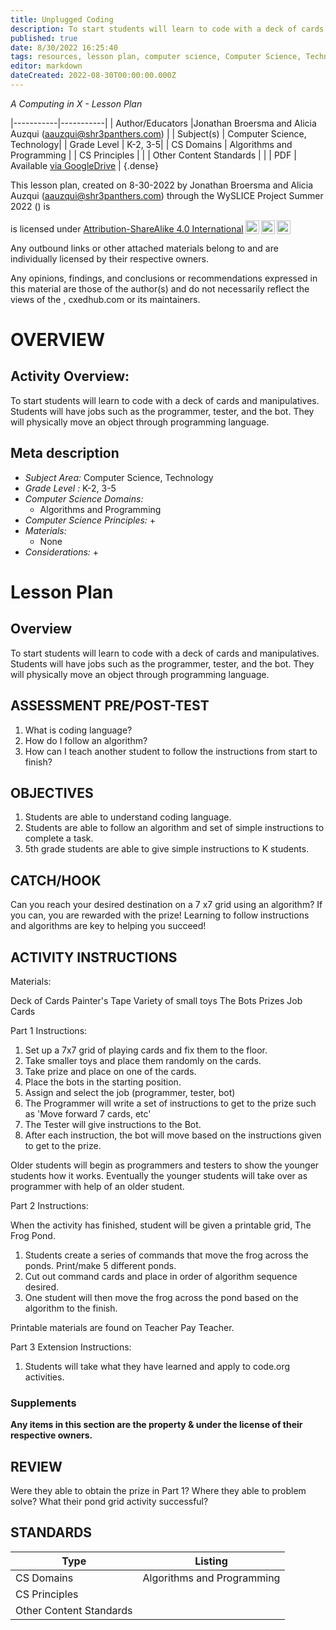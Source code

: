 ```yaml
---
title: Unplugged Coding
description: To start students will learn to code with a deck of cards and manipulatives. Students will have jobs such as the programmer, tester, and the bot. They will physically move an object through programming language.
published: true
date: 8/30/2022 16:25:40
tags: resources, lesson plan, computer science, Computer Science, Technology 
editor: markdown
dateCreated: 2022-08-30T00:00:00.000Z
---
```

*A Computing in X - Lesson Plan*

|-----------|-----------|
| Author/Educators |Jonathan Broersma and Alicia Auzqui (aauzqui@shr3panthers.com) |
| Subject(s) | Computer Science, Technology|
| Grade Level | K-2, 3-5|
| CS Domains | Algorithms and Programming |
| CS Principles |  |
| Other Content Standards |  | 
| PDF | Available [via GoogleDrive]() |
{.dense}






This lesson plan, created on 8-30-2022 by Jonathan Broersma and Alicia Auzqui (aauzqui@shr3panthers.com) through the  WySLICE Project Summer 2022 () is  <p xmlns:cc="http://creativecommons.org/ns#" >  is licensed under <a href="http://creativecommons.org/licenses/by-sa/4.0/?ref=chooser-v1" target="_blank" rel="license noopener noreferrer" style="display:inline-block;">Attribution-ShareAlike 4.0 International<img style="height:22px!important;margin-left:3px;vertical-align:text-bottom;" src="https://mirrors.creativecommons.org/presskit/icons/cc.svg?ref=chooser-v1"><img style="height:22px!important;margin-left:3px;vertical-align:text-bottom;" src="https://mirrors.creativecommons.org/presskit/icons/by.svg?ref=chooser-v1"><img style="height:22px!important;margin-left:3px;vertical-align:text-bottom;" src="https://mirrors.creativecommons.org/presskit/icons/sa.svg?ref=chooser-v1"></a></p>


Any outbound links or other attached materials belong to and are individually licensed by their respective owners. 


Any opinions, findings, and conclusions or recommendations expressed in this material are those of the author(s) and do not necessarily reflect the views of the , cxedhub.com or its maintainers.


# OVERVIEW
## Activity Overview:  
To start students will learn to code with a deck of cards and manipulatives. Students will have jobs such as the programmer, tester, and the bot. They will physically move an object through programming language.
## Meta description
+ *Subject Area:* Computer Science, Technology 
+ *Grade Level :* K-2, 3-5 
+ *Computer Science Domains:*
   + Algorithms and Programming
+ *Computer Science Principles:*
   + 
+ *Materials:* 
   + None
+ *Considerations:*
   + 


# Lesson Plan
## Overview
To start students will learn to code with a deck of cards and manipulatives. Students will have jobs such as the programmer, tester, and the bot. They will physically move an object through programming language.
## ASSESSMENT PRE/POST-TEST
1. What is coding language?
2. How do I follow an algorithm?
3. How can I teach another student to follow the instructions from start to finish?
## OBJECTIVES
1. Students are able to understand coding language. 
2. Students are able to follow an algorithm and set of simple instructions to complete a task. 
3. 5th grade students are able to give simple instructions to K students.


## CATCH/HOOK
Can you reach your desired destination on a 7 x7 grid using an algorithm? If you can, you are rewarded with the prize! Learning to follow instructions and algorithms are key to helping you succeed!


## ACTIVITY INSTRUCTIONS
Materials:


Deck of Cards
Painter's Tape
Variety of small toys
The Bots
Prizes
Job Cards


Part 1 Instructions:


1. Set up a 7x7 grid of playing cards and fix them to the floor. 
2. Take smaller toys and place them randomly on the cards. 
3. Take prize and place on one of the cards. 
4. Place the bots in the starting position. 
5. Assign and select the job (programmer, tester, bot)
6. The Programmer will write a set of instructions to get to the prize such as 'Move forward 7 cards, etc'
8. The Tester will give instructions to the Bot.
9. After each instruction, the bot will move based on the instructions given to get to the prize. 


Older students will begin as programmers and testers to show the younger students how it works. Eventually the younger students will take over as programmer with help of an older student. 


Part 2 Instructions:


When the activity has finished, student will be given a printable grid, The Frog Pond. 


1. Students create a series of commands that move the frog across the ponds. Print/make 5 different ponds. 
2. Cut out command cards and place in order of algorithm sequence desired. 
3. One student will then move the frog across the pond based on the algorithm to the finish. 


Printable materials are found on Teacher Pay Teacher. 


Part 3 Extension Instructions:


1. Students will take what they have learned and apply to code.org activities.


### Supplements
**Any items in this section are the property & under the license of their respective owners.**






## REVIEW
Were they able to obtain the prize in Part 1?
Where they able to problem solve?
What their pond grid activity successful?
## STANDARDS        
| Type | Listing | 
|-----------|-----------|
| CS Domains  | Algorithms and Programming|
| CS Principles   | |
| Other Content Standards |   |